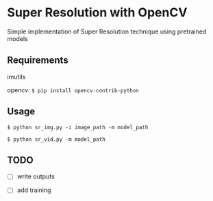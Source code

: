 # Super Resolution with OpenCV

Simple implementation of Super Resolution technique using pretrained models

## Requirements
imutils

opencv: `$ pip install opencv-contrib-python`

## Usage
`$ python sr_img.py -i image_path -m model_path`

`$ python sr_vid.py -m model_path`

## TODO
- [ ] write outputs
- [ ] add training


